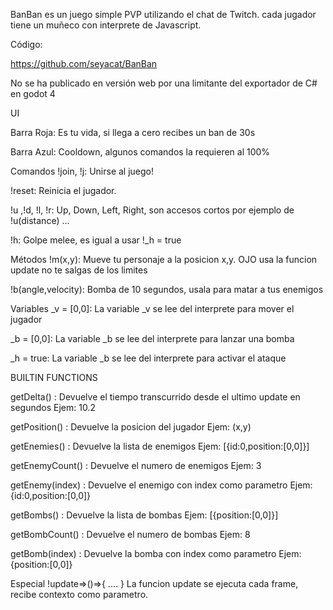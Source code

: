 BanBan es un juego simple PVP utilizando el chat de Twitch.  cada jugador tiene un muñeco con interprete de Javascript.

Código:

https://github.com/seyacat/BanBan​

No se ha publicado en versión web por una limitante del exportador de C# en godot 4

UI

Barra Roja: Es tu vida, si llega a cero recibes un ban de 30s

Barra Azul: Cooldown, algunos comandos la requieren al 100%

Comandos
!join, !j: Unirse al juego!

!reset: Reinicia el jugador.

!u ,!d, !l, !r: Up, Down, Left, Right, son accesos cortos por ejemplo de  !u(distance) ...

!h: Golpe melee, es igual a usar !_h = true

Métodos
!m(x,y): Mueve tu personaje a la posicion x,y. OJO usa la funcion update no te salgas de los limites

!b(angle,velocity): Bomba de 10 segundos, usala para matar a tus enemigos

Variables
_v = [0,0]: La variable _v se lee del interprete para mover el jugador

_b = [0,0]: La variable _b se lee del interprete para lanzar una bomba

_h = true: La variable _b se lee del interprete para activar el ataque

BUILTIN FUNCTIONS

getDelta() : Devuelve el tiempo transcurrido desde el ultimo update en segundos
Ejem: 10.2

getPosition() : Devuelve la posicion del jugador
Ejem: (x,y)

getEnemies() : Devuelve la lista de enemigos 
Ejem: [{id:0,position:[0,0]}]

getEnemyCount() : Devuelve el numero de enemigos
Ejem: 3

getEnemy(index) : Devuelve el enemigo con index como parametro 
Ejem: {id:0,position:[0,0]}

getBombs() : Devuelve la lista de bombas
Ejem: [{position:[0,0]}]

getBombCount() : Devuelve el numero de bombas
Ejem: 8

getBomb(index) : Devuelve la bomba con index como parametro
Ejem: {position:[0,0]}


Especial
!update=>()=>{ .... } La funcion update se ejecuta cada frame, recibe contexto como parametro. 



